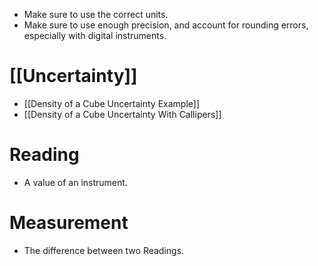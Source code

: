  - Make sure to use the correct units.
 - Make sure to use enough precision, and account for rounding errors, especially with digital instruments.

# [[Uncertainty]]
 - [[Density of a Cube Uncertainty Example]]
 - [[Density of a Cube Uncertainty With Callipers]]

# Reading 
 - A value of an instrument.
# Measurement
 - The difference between two Readings.